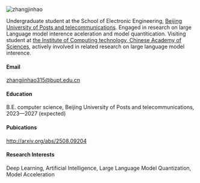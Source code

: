 

![zhangjinhao](https://img.shields.io/badge/Lvhaoojieming-github-blue?logo=github)

Undergraduate student at the School of Electronic Engineering, [Beijing University of Posts and telecommunications](https://www.bupt.edu.cn/). Engaged in research on large Language model interence aceleration and model quantitication.  Visiting student at [the Institute of Computing technology, Chinese Academy of Sciences](http://www.ict.cas.cn/), actively involved in related research on large language model interence.
#### Email
[zhangjinhao315@bupt.edu.cn](mailto:zhangjinhao315@bupt.edu.cn)

#### Education
B.E. computer science, Beijing University of Posts and telecommunications, 2023—2027 (expected)

#### Pubications
http://arxiv.org/abs/2508.09204

#### Research Interests
Deep Learning, Artificial Intelligence, Large Language Model Quantization, Model Acceleration

